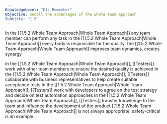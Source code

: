 ```yaml
---
KnowledgeLevel: "K1: Remember"
Objective: Recall the advantages of the whole team approach
Subtitle: "1.5"
---
```

In the [[1.5.2 Whole Team Approach|Whole Team Approach]] any team member can perform any task 
In the [[1.5.2 Whole Team Approach|Whole Team Approach]] every body is responsible for the quality
The [[1.5.2 Whole Team Approach|Whole Team Approach]] improves team dynamics, creates synergy

In the [[1.5.2 Whole Team Approach|Whole Team Approach]], [[Testers]] work with other team members to ensure the desired quality is achieved
In the [[1.5.2 Whole Team Approach|Whole Team Approach]], [[Testers]] collaborate with business representatives to help create suitable acceptance tests 
In the [[1.5.2 Whole Team Approach|Whole Team Approach]], [[Testers]] work with developers to agree on the test strategy and decide on test automation approaches
In the [[1.5.2 Whole Team Approach|Whole Team Approach]], [[Testers]] transfer knowledge to the team and influence the development of the product
[[1.5.2 Whole Team Approach|Whole Team Approach]] is not always appropriate, safety-critical is an example